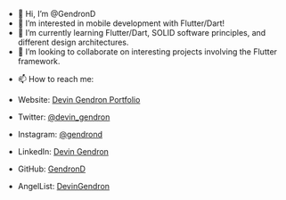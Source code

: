 - 👋 Hi, I’m @GendronD
- 👀 I’m interested in mobile development with Flutter/Dart!
- 🌱 I’m currently learning Flutter/Dart, SOLID software principles, and different design architectures.
- 💞️ I’m looking to collaborate on interesting projects involving the Flutter framework.

<!---
GendronD/GendronD is a ✨ special ✨ repository because its `README.md` (this file) appears on your GitHub profile.
You can click the Preview link to take a look at your changes.
--->

- 📫 How to reach me: 

- Website: [Devin Gendron Portfolio](https://gendrond.github.io/personal_site/)
- Twitter: [@devin_gendron](https://twitter.com/devin_gendron)
- Instagram: [@gendrond](https://www.instagram.com/gendrond/)
- LinkedIn: [Devin Gendron](https://linkedin.com/in/devin-gendron-789373ab)
- GitHub: [GendronD](https://github.com/GendronD)
- AngelList: [DevinGendron](https://angel.co/u/devin-gendron)
